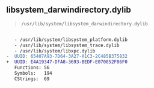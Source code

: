 ## libsystem_darwindirectory.dylib

> `/usr/lib/system/libsystem_darwindirectory.dylib`

```diff

   - /usr/lib/system/libsystem_platform.dylib
   - /usr/lib/system/libsystem_trace.dylib
   - /usr/lib/system/libxpc.dylib
-  UUID: 65407A93-7D64-3A27-A1C3-2C485B375832
+  UUID: E4A19347-DFA8-3693-BEDF-E070852F86F0
   Functions: 56
   Symbols:   194
   CStrings:  69

```
